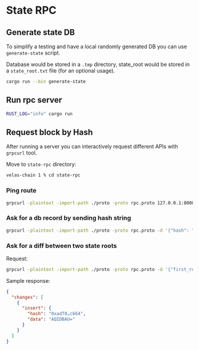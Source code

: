 # State RPC

## Generate state DB

To simplify a testing and have a local randomly generated DB you can use `generate-state` script.

Database would be stored in a `.tmp` directory, state_root would be stored in a  `state_root.txt` file (for an optional usage).

``` bash
cargo run --bin generate-state
```

## Run rpc server

``` bash
RUST_LOG="info" cargo run
```

## Request block by Hash

After running a server you can interactively request different APIs with `grpcurl` tool.

Move to `state-rpc` directory:

``` bash
velas-chain 1 % cd state-rpc
```

### Ping route
``` bash
grpcurl -plaintext -import-path ./proto -proto rpc.proto 127.0.0.1:8000 rpcserver.Backend/ping
```

### Ask for a db record by sending hash string
``` bash
grpcurl -plaintext -import-path ./proto -proto rpc.proto -d '{"hash": "0xadf0a07188819e46c6e1b903dcb7ffd9b1eb4f7a3fea22b096b8df867b63c664"}' 127.0.0.1:8000 rpcserver.Backend/getBlock
```

### Ask for a diff between two state roots
Request:

``` bash
grpcurl -plaintext -import-path ./proto -proto rpc.proto -d '{"first_root": "0xadf0a07188819e46c6e1b903dcb7ffd9b1eb4f7a3fea22b096b8df867b63c664", "second_root": "0xadf0a07188819e46c6e1b903dcb7ffd9b1eb4f7a3fea22b096b8df867b63c456"}' 127.0.0.1:8000 rpcserver.Backend/getStateDiff
```

Sample response:

``` json
{
  "changes": [
    {
      "insert": {
        "hash": "0xadf0…c664",
        "data": "AQIDBAU="
      }
    }
  ]
}
```
